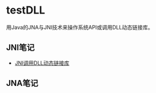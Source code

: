 # testDLL
用Java的JNA与JNI技术来操作系统API或调用DLL动态链接库。

## JNI笔记
- [JNI调用DLL动态链接库](http://note.youdao.com/noteshare?id=9a8974a3735a3f3500e3c2f6cbe8c83c&sub=16DDC896498B4F41A6A0C9BF4AF16084)

## JNA笔记
